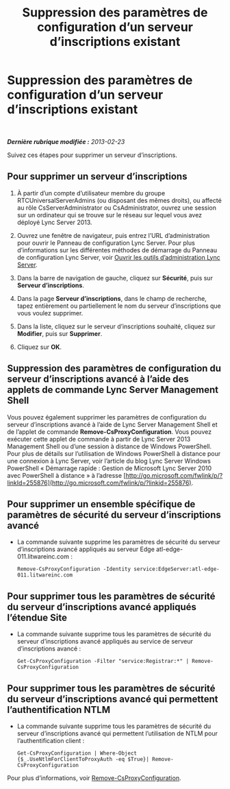 ﻿---
title: Suppression des paramètres de configuration d’un serveur d’inscriptions existant
TOCTitle: Suppression des paramètres de configuration d’un serveur d’inscriptions existant
ms:assetid: ae43cd75-cae4-4f78-b037-779a2cdb583b
ms:mtpsurl: https://technet.microsoft.com/fr-fr/library/Gg182571(v=OCS.15)
ms:contentKeyID: 49298513
ms.date: 05/20/2016
mtps_version: v=OCS.15
ms.translationtype: HT
---

# Suppression des paramètres de configuration d’un serveur d’inscriptions existant

 

_**Dernière rubrique modifiée :** 2013-02-23_

Suivez ces étapes pour supprimer un serveur d’inscriptions.

## Pour supprimer un serveur d’inscriptions

1.  À partir d’un compte d’utilisateur membre du groupe RTCUniversalServerAdmins (ou disposant des mêmes droits), ou affecté au rôle CsServerAdministrator ou CsAdministrator, ouvrez une session sur un ordinateur qui se trouve sur le réseau sur lequel vous avez déployé Lync Server 2013.

2.  Ouvrez une fenêtre de navigateur, puis entrez l’URL d’administration pour ouvrir le Panneau de configuration Lync Server. Pour plus d’informations sur les différentes méthodes de démarrage du Panneau de configuration Lync Server, voir [Ouvrir les outils d’administration Lync Server](lync-server-2013-open-lync-server-administrative-tools.md).

3.  Dans la barre de navigation de gauche, cliquez sur **Sécurité**, puis sur **Serveur d’inscriptions**.

4.  Dans la page **Serveur d’inscriptions**, dans le champ de recherche, tapez entièrement ou partiellement le nom du serveur d’inscriptions que vous voulez supprimer.

5.  Dans la liste, cliquez sur le serveur d’inscriptions souhaité, cliquez sur **Modifier**, puis sur **Supprimer**.

6.  Cliquez sur **OK**.

## Suppression des paramètres de configuration du serveur d’inscriptions avancé à l’aide des applets de commande Lync Server Management Shell

Vous pouvez également supprimer les paramètres de configuration du serveur d’inscriptions avancé à l’aide de Lync Server Management Shell et de l’applet de commande **Remove-CsProxyConfiguration**. Vous pouvez exécuter cette applet de commande à partir de Lync Server 2013 Management Shell ou d’une session à distance de Windows PowerShell. Pour plus de détails sur l’utilisation de Windows PowerShell à distance pour une connexion à Lync Server, voir l’article du blog Lync Server Windows PowerShell « Démarrage rapide : Gestion de Microsoft Lync Server 2010 avec PowerShell à distance » à l’adresse [http://go.microsoft.com/fwlink/p/?linkId=255876](http://go.microsoft.com/fwlink/p/?linkid=255876).

## Pour supprimer un ensemble spécifique de paramètres de sécurité du serveur d’inscriptions avancé

  - La commande suivante supprime les paramètres de sécurité du serveur d’inscriptions avancé appliqués au serveur Edge atl-edge-011.litwareinc.com :
    
        Remove-CsProxyConfiguration -Identity service:EdgeServer:atl-edge-011.litwareinc.com

## Pour supprimer tous les paramètres de sécurité du serveur d’inscriptions avancé appliqués l’étendue Site

  - La commande suivante supprime tous les paramètres de sécurité du serveur d’inscriptions avancé appliqués au service de serveur d’inscriptions avancé :
    
        Get-CsProxyConfiguration -Filter "service:Registrar:*" | Remove-CsProxyConfiguration

## Pour supprimer tous les paramètres de sécurité du serveur d’inscriptions avancé qui permettent l’authentification NTLM

  - La commande suivante supprime tous les paramètres de sécurité du serveur d’inscriptions avancé qui permettent l’utilisation de NTLM pour l’authentification client :
    
        Get-CsProxyConfiguration | Where-Object {$_.UseNtlmForClientToProxyAuth -eq $True}| Remove-CsProxyConfiguration

Pour plus d’informations, voir [Remove-CsProxyConfiguration](remove-csproxyconfiguration.md).

